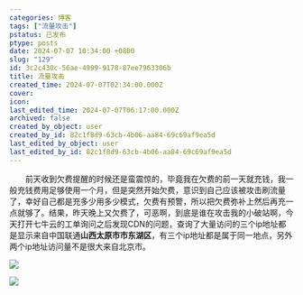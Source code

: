 ```yaml
---
categories: 博客
tags: ["流量攻击"]
pstatus: 已发布
ptype: posts
date: 2024-07-07 10:34:00 +0800
slug: "129"
id: 3c2c430c-56ae-4999-9178-87ee7963306b
title: 流量攻击
created_time: 2024-07-07T02:34:00.000Z
cover: 
icon: 
last_edited_time: 2024-07-07T06:17:00.000Z
archived: false
created_by_object: user
created_by_id: 82c1f8d9-63cb-4b06-aa84-69c69af9ea5d
last_edited_by_object: user
last_edited_by_id: 82c1f8d9-63cb-4b06-aa84-69c69af9ea5d
---
```


&emsp;&emsp;前天收到欠费提醒的时候还是蛮震惊的，毕竟我在欠费的前一天就充钱，我一般充钱费用足够使用一个月，但是突然开始欠费，意识到自己应该被攻击刷流量了，幸好自己都是充多少用多少模式，欠费有预警，所以把欠费弥补上然后再充一点就够了。结果，昨天晚上又欠费了，可恶啊，到底是谁在攻击我的小破站啊，今天打开七牛云的工单询问之后发现CDN的问题，查询了大量访问的三个ip地址都是显示来自中国联通**山西太原市市东湖区**，有三个ip地址都是属于同一地点，另外两个ip地址访问量不是很大来自北京市。

![](https://blog.wangyunzi.com/2024/07/zHzD1p.jpg)



![](https://blog.wangyunzi.com/2024/07/mXsPhY.jpg)



